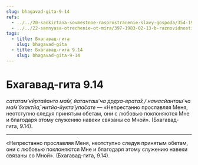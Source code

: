 ```yaml
---
slug: bhagavad-gita-9-14
refs:
  - ../../20-sankirtana-sovmestnoe-rasprostranenie-slavy-gospoda/354-1981-11-12-b3-printsip-sankirtany-v-svyashhennyh-pisaniyah.md
  - ../../22-sannyasa-otrechenie-ot-mira/397-1983-02-13-b-raznovidnosti-i-filosofskie-aspekty-sannyasy.md
tags:
  - title: Бхагавад-гита
    slug: bhagavad-gita
  - title: Бхагавад-гита 9.14
    slug: bhagavad-gita-9-14
---
```


# Бхагавад-гита 9.14

*сататам̇ кӣртайанто ма̄м̇, йатанташ́ ча др̣д̣ха-врата̄х̣ / намасйанташ́ ча ма̄м̇ бхактйа̄, нитйа-йукта̄ упа̄сате* — «Непрестанно прославляя Меня, неотступно следуя принятым обетам, они с любовью поклоняются Мне и благодаря этому служению навеки связаны со Мной». (Бхагавад-гита, 9.14).

---

«Непрестанно прославляя Меня, неотступно следуя принятым обетам, они с любовью поклоняются Мне и благодаря этому служению навеки связаны со Мной». (Бхагавад-гита, 9.14).
